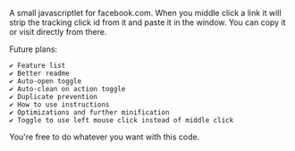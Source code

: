 A small javascriptlet for facebook.com. When you middle click a link it will strip the tracking click id from it and paste it in the window. You can copy it or visit directly from there.

Future plans:
```text
✔️ Feature list
✔️ Better readme
✔️ Auto-open toggle
✔️ Auto-clean on action toggle
✔️ Duplicate prevention
✔️ How to use instructions
✔️ Optimizations and further minification
✔️ Toggle to use left mouse click instead of middle click
```

You're free to do whatever you want with this code.
